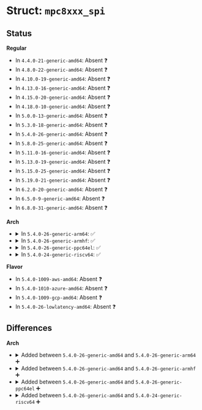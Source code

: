 # Struct: <code>mpc8xxx_spi</code>

## Status
<b>Regular</b>
<ul>
<li>
In <code>4.4.0-21-generic-amd64</code>: Absent ❓
</li>
<li>
In <code>4.8.0-22-generic-amd64</code>: Absent ❓
</li>
<li>
In <code>4.10.0-19-generic-amd64</code>: Absent ❓
</li>
<li>
In <code>4.13.0-16-generic-amd64</code>: Absent ❓
</li>
<li>
In <code>4.15.0-20-generic-amd64</code>: Absent ❓
</li>
<li>
In <code>4.18.0-10-generic-amd64</code>: Absent ❓
</li>
<li>
In <code>5.0.0-13-generic-amd64</code>: Absent ❓
</li>
<li>
In <code>5.3.0-18-generic-amd64</code>: Absent ❓
</li>
<li>
In <code>5.4.0-26-generic-amd64</code>: Absent ❓
</li>
<li>
In <code>5.8.0-25-generic-amd64</code>: Absent ❓
</li>
<li>
In <code>5.11.0-16-generic-amd64</code>: Absent ❓
</li>
<li>
In <code>5.13.0-19-generic-amd64</code>: Absent ❓
</li>
<li>
In <code>5.15.0-25-generic-amd64</code>: Absent ❓
</li>
<li>
In <code>5.19.0-21-generic-amd64</code>: Absent ❓
</li>
<li>
In <code>6.2.0-20-generic-amd64</code>: Absent ❓
</li>
<li>
In <code>6.5.0-9-generic-amd64</code>: Absent ❓
</li>
<li>
In <code>6.8.0-31-generic-amd64</code>: Absent ❓
</li>
</ul>
<b>Arch</b>
<ul>
<li>
<details>
<summary>In <code>5.4.0-26-generic-arm64</code>: ✅</summary>

```c
struct mpc8xxx_spi {
    struct device * dev;
    void * reg_base;
    const void * tx;
    void * rx;
    int subblock;
    struct spi_pram * pram;
    struct spi_transfer * xfer_in_progress;
    dma_addr_t tx_dma;
    dma_addr_t rx_dma;
    bool map_tx_dma;
    bool map_rx_dma;
    dma_addr_t dma_dummy_tx;
    dma_addr_t dma_dummy_rx;
    void (*)(u32, struct mpc8xxx_spi *) get_rx;
    u32 (*)(struct mpc8xxx_spi *) get_tx;
    unsigned int count;
    unsigned int irq;
    unsigned int nsecs;
    u32 spibrg;
    u32 rx_shift;
    u32 tx_shift;
    unsigned int flags;
    int type;
    int native_chipselects;
    u8 max_bits_per_word;
    void (*)(u32 *, u32 *, int, int) set_shifts;
    struct completion done;
}
```
</details>
</li>
<li>
<details>
<summary>In <code>5.4.0-26-generic-armhf</code>: ✅</summary>

```c
struct mpc8xxx_spi {
    struct device * dev;
    void * reg_base;
    const void * tx;
    void * rx;
    int subblock;
    struct spi_pram * pram;
    struct spi_transfer * xfer_in_progress;
    dma_addr_t tx_dma;
    dma_addr_t rx_dma;
    bool map_tx_dma;
    bool map_rx_dma;
    dma_addr_t dma_dummy_tx;
    dma_addr_t dma_dummy_rx;
    void (*)(u32, struct mpc8xxx_spi *) get_rx;
    u32 (*)(struct mpc8xxx_spi *) get_tx;
    unsigned int count;
    unsigned int irq;
    unsigned int nsecs;
    u32 spibrg;
    u32 rx_shift;
    u32 tx_shift;
    unsigned int flags;
    int type;
    int native_chipselects;
    u8 max_bits_per_word;
    void (*)(u32 *, u32 *, int, int) set_shifts;
    struct completion done;
}
```
</details>
</li>
<li>
<details>
<summary>In <code>5.4.0-26-generic-ppc64el</code>: ✅</summary>

```c
struct mpc8xxx_spi {
    struct device * dev;
    void * reg_base;
    const void * tx;
    void * rx;
    int subblock;
    struct spi_pram * pram;
    struct spi_transfer * xfer_in_progress;
    dma_addr_t tx_dma;
    dma_addr_t rx_dma;
    bool map_tx_dma;
    bool map_rx_dma;
    dma_addr_t dma_dummy_tx;
    dma_addr_t dma_dummy_rx;
    void (*)(u32, struct mpc8xxx_spi *) get_rx;
    u32 (*)(struct mpc8xxx_spi *) get_tx;
    unsigned int count;
    unsigned int irq;
    unsigned int nsecs;
    u32 spibrg;
    u32 rx_shift;
    u32 tx_shift;
    unsigned int flags;
    int type;
    int native_chipselects;
    u8 max_bits_per_word;
    void (*)(u32 *, u32 *, int, int) set_shifts;
    struct completion done;
}
```
</details>
</li>
<li>
<details>
<summary>In <code>5.4.0-24-generic-riscv64</code>: ✅</summary>

```c
struct mpc8xxx_spi {
    struct device * dev;
    void * reg_base;
    const void * tx;
    void * rx;
    int subblock;
    struct spi_pram * pram;
    struct spi_transfer * xfer_in_progress;
    dma_addr_t tx_dma;
    dma_addr_t rx_dma;
    bool map_tx_dma;
    bool map_rx_dma;
    dma_addr_t dma_dummy_tx;
    dma_addr_t dma_dummy_rx;
    void (*)(u32, struct mpc8xxx_spi *) get_rx;
    u32 (*)(struct mpc8xxx_spi *) get_tx;
    unsigned int count;
    unsigned int irq;
    unsigned int nsecs;
    u32 spibrg;
    u32 rx_shift;
    u32 tx_shift;
    unsigned int flags;
    int type;
    int native_chipselects;
    u8 max_bits_per_word;
    void (*)(u32 *, u32 *, int, int) set_shifts;
    struct completion done;
}
```
</details>
</li>
</ul>
<b>Flavor</b>
<ul>
<li>
In <code>5.4.0-1009-aws-amd64</code>: Absent ❓
</li>
<li>
In <code>5.4.0-1010-azure-amd64</code>: Absent ❓
</li>
<li>
In <code>5.4.0-1009-gcp-amd64</code>: Absent ❓
</li>
<li>
In <code>5.4.0-26-lowlatency-amd64</code>: Absent ❓
</li>
</ul>

## Differences
<b>Arch</b>
<ul>
<li>
<details>
<summary>Added between <code>5.4.0-26-generic-amd64</code> and <code>5.4.0-26-generic-arm64</code> ➕</summary>

```c
struct mpc8xxx_spi {
    struct device * dev;
    void * reg_base;
    const void * tx;
    void * rx;
    int subblock;
    struct spi_pram * pram;
    struct spi_transfer * xfer_in_progress;
    dma_addr_t tx_dma;
    dma_addr_t rx_dma;
    bool map_tx_dma;
    bool map_rx_dma;
    dma_addr_t dma_dummy_tx;
    dma_addr_t dma_dummy_rx;
    void (*)(u32, struct mpc8xxx_spi *) get_rx;
    u32 (*)(struct mpc8xxx_spi *) get_tx;
    unsigned int count;
    unsigned int irq;
    unsigned int nsecs;
    u32 spibrg;
    u32 rx_shift;
    u32 tx_shift;
    unsigned int flags;
    int type;
    int native_chipselects;
    u8 max_bits_per_word;
    void (*)(u32 *, u32 *, int, int) set_shifts;
    struct completion done;
}
```
</details>
</li>
<li>
<details>
<summary>Added between <code>5.4.0-26-generic-amd64</code> and <code>5.4.0-26-generic-armhf</code> ➕</summary>

```c
struct mpc8xxx_spi {
    struct device * dev;
    void * reg_base;
    const void * tx;
    void * rx;
    int subblock;
    struct spi_pram * pram;
    struct spi_transfer * xfer_in_progress;
    dma_addr_t tx_dma;
    dma_addr_t rx_dma;
    bool map_tx_dma;
    bool map_rx_dma;
    dma_addr_t dma_dummy_tx;
    dma_addr_t dma_dummy_rx;
    void (*)(u32, struct mpc8xxx_spi *) get_rx;
    u32 (*)(struct mpc8xxx_spi *) get_tx;
    unsigned int count;
    unsigned int irq;
    unsigned int nsecs;
    u32 spibrg;
    u32 rx_shift;
    u32 tx_shift;
    unsigned int flags;
    int type;
    int native_chipselects;
    u8 max_bits_per_word;
    void (*)(u32 *, u32 *, int, int) set_shifts;
    struct completion done;
}
```
</details>
</li>
<li>
<details>
<summary>Added between <code>5.4.0-26-generic-amd64</code> and <code>5.4.0-26-generic-ppc64el</code> ➕</summary>

```c
struct mpc8xxx_spi {
    struct device * dev;
    void * reg_base;
    const void * tx;
    void * rx;
    int subblock;
    struct spi_pram * pram;
    struct spi_transfer * xfer_in_progress;
    dma_addr_t tx_dma;
    dma_addr_t rx_dma;
    bool map_tx_dma;
    bool map_rx_dma;
    dma_addr_t dma_dummy_tx;
    dma_addr_t dma_dummy_rx;
    void (*)(u32, struct mpc8xxx_spi *) get_rx;
    u32 (*)(struct mpc8xxx_spi *) get_tx;
    unsigned int count;
    unsigned int irq;
    unsigned int nsecs;
    u32 spibrg;
    u32 rx_shift;
    u32 tx_shift;
    unsigned int flags;
    int type;
    int native_chipselects;
    u8 max_bits_per_word;
    void (*)(u32 *, u32 *, int, int) set_shifts;
    struct completion done;
}
```
</details>
</li>
<li>
<details>
<summary>Added between <code>5.4.0-26-generic-amd64</code> and <code>5.4.0-24-generic-riscv64</code> ➕</summary>

```c
struct mpc8xxx_spi {
    struct device * dev;
    void * reg_base;
    const void * tx;
    void * rx;
    int subblock;
    struct spi_pram * pram;
    struct spi_transfer * xfer_in_progress;
    dma_addr_t tx_dma;
    dma_addr_t rx_dma;
    bool map_tx_dma;
    bool map_rx_dma;
    dma_addr_t dma_dummy_tx;
    dma_addr_t dma_dummy_rx;
    void (*)(u32, struct mpc8xxx_spi *) get_rx;
    u32 (*)(struct mpc8xxx_spi *) get_tx;
    unsigned int count;
    unsigned int irq;
    unsigned int nsecs;
    u32 spibrg;
    u32 rx_shift;
    u32 tx_shift;
    unsigned int flags;
    int type;
    int native_chipselects;
    u8 max_bits_per_word;
    void (*)(u32 *, u32 *, int, int) set_shifts;
    struct completion done;
}
```
</details>
</li>
</ul>
